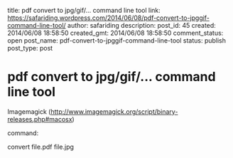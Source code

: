 title: pdf convert to jpg/gif/... command line tool
link: https://safariding.wordpress.com/2014/06/08/pdf-convert-to-jpggif-command-line-tool/
author: safariding
description: 
post_id: 45
created: 2014/06/08 18:58:50
created_gmt: 2014/06/08 18:58:50
comment_status: open
post_name: pdf-convert-to-jpggif-command-line-tool
status: publish
post_type: post

# pdf convert to jpg/gif/... command line tool

Imagemagick (http://www.imagemagick.org/script/binary-releases.php#macosx)

command:

convert file.pdf file.jpg